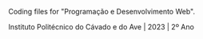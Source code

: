 Coding files for "Programação e Desenvolvimento Web".

Instituto Politécnico do Cávado e do Ave | 2023 | 2º Ano
